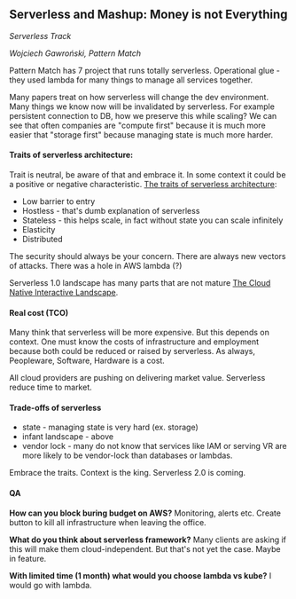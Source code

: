 ## Serverless and Mashup: Money is not Everything
_Serverless Track_

_Wojciech Gawroński, Pattern Match_

Pattern Match has 7 project that runs totally serverless. 
Operational glue - they used lambda for many things to manage all services together. 


Many papers treat on how serverless will change the dev environment. 
Many things we know now will be invalidated by serverless. For example persistent connection to DB, how we preserve this while scaling? We can see that often companies are "compute first" because it is much more easier that "storage first" because managing state is much more harder.


#### Traits of serverless architecture:
Trait is neutral, be aware of that and embrace it. In some context it could be a positive or negative characteristic.
[The traits of serverless architecture](https://www.thoughtworks.com/insights/blog/traits-serverless-architecture):
- Low barrier to entry
- Hostless - that's dumb explanation of serverless
- Stateless - this helps scale, in fact without state you can scale infinitely
- Elasticity
- Distributed

The security should always be your concern. There are always new vectors of attacks. There was a hole in AWS lambda (?)

Serverless 1.0 landscape has many parts that are not mature [The Cloud Native Interactive Landscape](https://github.com/cncf/landscape).

#### Real cost (TCO)
Many think that serverless will be more expensive. But this depends on context. One must know the costs of infrastructure and employment because both could be reduced or raised by serverless. As always, Peopleware, Software, Hardware is a cost.

All cloud providers are pushing on delivering market value. Serverless reduce time to market.  

#### Trade-offs of serverless
- state - managing state is very hard (ex. storage)
- infant landscape - above
- vendor lock - many do not know that services like IAM or serving VR are more likely to be vendor-lock than databases or lambdas.

Embrace the traits. Context is the king. Serverless 2.0 is coming.

#### QA
**How can you block buring budget on AWS?** Monitoring, alerts etc. Create button to kill all infrastructure when leaving the office.

**What do you think about serverless framework?** Many clients are asking if this will make them cloud-independent. But that's not yet the case. Maybe in feature. 

**With limited time (1 month) what would you choose lambda vs kube?** I would go with lambda. 
